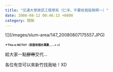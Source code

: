 ```yaml
---
title: "交通大學資訊工程學系（仁洋，不要收我版稅啊～）"
date: 2008-08-12 00:46:13 +0800
category: 閒聊
---
```

<p>![](/images/slum-area/147_20080807175557.JPG)</p><p><span style="font-size: xx-small;"><b>&uarr;This is NCTU!!（前面有個水溝蓋......= =）</b></span></p><p>給大家一點<span style="text-decoration: line-through;">膠帶</span>交代...</p><p>各位有空可以來新竹找我呦！XD</p><p>&nbsp;</p>
